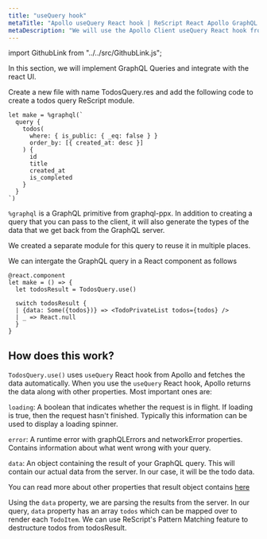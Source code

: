 ```yaml
---
title: "useQuery hook"
metaTitle: "Apollo useQuery React hook | ReScript React Apollo GraphQL Tutorial"
metaDescription: "We will use the Apollo Client useQuery React hook from @apollo/client to make GraphQL queries"
---
```


import GithubLink from "../../src/GithubLink.js";

In this section, we will implement GraphQL Queries and integrate with the react UI.

Create a new file with name TodosQuery.res and add the following code to create a todos query ReScript module.

<GithubLink link="https://github.com/hasura/learn-graphql/blob/master/tutorials/frontend/rescript-react-apollo/app-final/src/components/Todo/TodosQuery.res" text="src/components/Todo/TodosQuery.res" />

```reason
let make = %graphql(`
  query {
    todos(
      where: { is_public: { _eq: false } }
      order_by: [{ created_at: desc }]
    ) {
      id
      title
      created_at
      is_completed
    }
  }
`)
```

`%graphql` is a GraphQL primitive from graphql-ppx. In addition to creating a query that you can pass to the client, it will also generate the types of the data that we get back from the GraphQL server.

We created a separate module for this query to reuse it in multiple places.

We can intergate the GraphQL query in a React component as follows

```reason
@react.component
let make = () => {
  let todosResult = TodosQuery.use()

  switch todosResult {
  | {data: Some({todos})} => <TodoPrivateList todos={todos} />
  | _ => React.null
  }
}
```

## How does this work?

`TodosQuery.use()` uses `useQuery` React hook from Apollo and fetches the data automatically.
When you use the `useQuery` React hook, Apollo returns the data along with other properties. Most important ones are:

`loading`: A boolean that indicates whether the request is in flight. If loading is true, then the request hasn't finished. Typically this information can be used to display a loading spinner.

`error`: A runtime error with graphQLErrors and networkError properties. Contains information about what went wrong with your query.

`data`: An object containing the result of your GraphQL query. This will contain our actual data from the server. In our case, it will be the todo data.

You can read more about other properties that result object contains [here](https://www.apollographql.com/docs/react/essentials/queries/#result)

Using the `data` property, we are parsing the results from the server. In our query, `data` property has an array `todos` which can be mapped over to render each `TodoItem`. We can use ReScript's Pattern Matching feature to destructure todos from todosResult.
